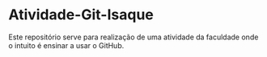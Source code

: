 # Atividade-Git-Isaque
Este repositório serve para realização de uma atividade da faculdade onde o intuito é ensinar a usar o GitHub.
